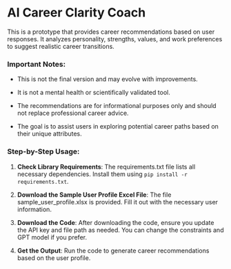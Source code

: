 # AI Career Clarity Coach

This is a prototype that provides career recommendations based on user responses. 
It analyzes personality, strengths, values, and work preferences to suggest realistic career transitions.

### Important Notes:

- This is not the final version and may evolve with improvements.

- It is not a mental health or scientifically validated tool.

- The recommendations are for informational purposes only and should not replace professional career advice.

- The goal is to assist users in exploring potential career paths based on their unique attributes.

### Step-by-Step Usage:

1. **Check Library Requirements**: The requirements.txt file lists all necessary dependencies. Install them using `pip install -r requirements.txt`.
   
2. **Download the Sample User Profile Excel File**: The file sample_user_profile.xlsx is provided. Fill it out with the necessary user information.
   
3. **Download the Code**: After downloading the code, ensure you update the API key and file path as needed. You can change the constraints and GPT model if you prefer.
   
4. **Get the Output**: Run the code to generate career recommendations based on the user profile. 
